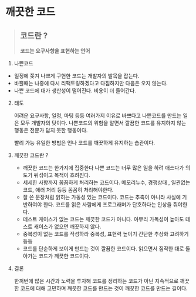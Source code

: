 # 깨끗한 코드

> ## 코드란 ?
>
> **코드는 요구사항을 표현하는 언어**

1. 나쁜코드

- 일정에 쫒겨 나쁘게 구현한 코드는 개발자의 발목을 잡는다.
- 바쁠때는 나중에 다시 리팩토링하겠다고 다짐하지만 다음은 오지 않는다.
- 나쁜 코드에 대가 생산성이 떨어진다. 비용이 더 들어간다.

2. 태도

   어려운 요구사항, 일정, 마팅 등등 여러가지 이유로 바쁘다고 나쁜코드를 만드는 일은 모두 개발자의 탓이다.
   나쁜코드의 위험을 알면서 깔끔한 코드를 유지하지 않는 행동은 전문가 답지 못한 행동이다.

   빨리 가능 유일한 방법은 언나 코드를 깨끗하게 유지하는 습관이다.
3. 깨끗한 코드란 ?

   - 깨끗한 코드는 한가지에 집중한다
     나쁜 코드는 너무 많은 일을 하려 애쓰다가 의도가 뒤섞이고 목적이 흐려진다.
   - 세세한 사항까지 꼼꼼하게 처리하는 코드이다.
     메모리누수, 경쟁상태 , 일관없는 코드, 애러 처리 등등 꼼꼼히 처리해야한다.
   - 잘 쓴 문장처럼 읽히는 가동성 있는 코드이다.
     코드는 추측이 아니라 사실에 기반하여야 한다. 코드를 읽은 사람에게 프로그래머가 단호하다는 인상을 줘야한다.
   - 테스트 케이스가 없는 코드는 깨끗한 코드가 아니다.
     아무리 가독성이 높아도 테스트 캐이스가 없으면 깨끗하지 않다.
   - 중복성이 없는 코드를 작성하라
     중복성, 표현력 높이기 간단한 추상화 고려하기 등등
   - 코드를 단순하게 보이게 만드는 것이 깔끔한 코드이다.
     읽으면서 짐작한 대로 돌아가는 코드가 깨끗한 코드이다.
4. 결론

   한꺼번에 많은 시간과 노력을 투자해 코드를 정리하는 코드가 아닌 지속적으로 깨끗한 코드에 대해 고민하며 깨끗한 코드를 만드는 것이
   깨끗한 코드를 만드는 길이다.
